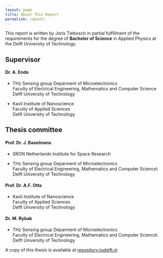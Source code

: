 ```yaml
---
layout: page
title: About This Report
permalink: /about/
---
```


This report is written by Joris Tiebosch in partial fulfillment of the requirements for the degree of
**Bachelor of Science**
in Applied Physics at the Delft University of Technology.

## Supervisor
#### **Dr. A. Endo**

* THz Sensing group Deparment of Microelectronics\
  Faculty of Electrical Engineering, Mathematics and Computer Science\
  Delft University of Technology

* Kavli Institute of Nanoscience\
  Faculty of Applied Sciences\
  Delft University of Technology

## Thesis committee
#### **Prof. Dr. J. Baselmans**

* SRON Netherlands Institute for Space Research

* THz Sensing group Deparment of Microelectronics\
  Faculty of Electrical Engineering, Mathematics and Computer Science\  
  Delft University of Technology

#### **Prof. Dr. A.F. Otte**

* Kavli Institute of Nanoscience\
  Faculty of Applied Sciences\
  Delft University of Technology

#### **Dr. M. Rybak**

* THz Sensing group Deparment of Microelectronics\
  Faculty of Electrical Engineering, Mathematics and Computer Science\  
  Delft University of Technology

A copy of this thesis is available at [repository.tudelft.nl](http://repository.tudelft.nl/)
